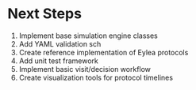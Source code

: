 # Next Steps

1. Implement base simulation engine classes
2. Add YAML validation sch
3. Create reference implementation of Eylea protocols
4. Add unit test framework
5. Implement basic visit/decision workflow
6. Create visualization tools for protocol timelines
